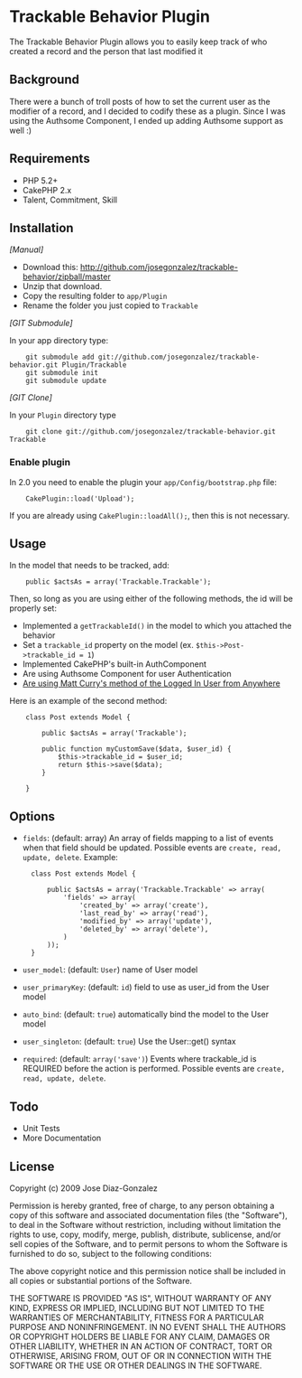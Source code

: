# Trackable Behavior Plugin

The Trackable Behavior Plugin allows you to easily keep track of who created a record and the person that last modified it

## Background

There were a bunch of troll posts of how to set the current user as the modifier of a record, and I decided to codify these as a plugin. Since I was using the Authsome Component, I ended up adding Authsome support as well :)

## Requirements

* PHP 5.2+
* CakePHP 2.x
* Talent, Commitment, Skill

## Installation

_[Manual]_

* Download this: http://github.com/josegonzalez/trackable-behavior/zipball/master
* Unzip that download.
* Copy the resulting folder to `app/Plugin`
* Rename the folder you just copied to `Trackable`

_[GIT Submodule]_

In your app directory type:

		git submodule add git://github.com/josegonzalez/trackable-behavior.git Plugin/Trackable
		git submodule init
		git submodule update

_[GIT Clone]_

In your `Plugin` directory type

		git clone git://github.com/josegonzalez/trackable-behavior.git Trackable

### Enable plugin

In 2.0 you need to enable the plugin your `app/Config/bootstrap.php` file:

		CakePlugin::load('Upload');

If you are already using `CakePlugin::loadAll();`, then this is not necessary.

## Usage

In the model that needs to be tracked, add:

		public $actsAs = array('Trackable.Trackable');

Then, so long as you are using either of the following methods, the id will be properly set:

* Implemented a `getTrackableId()` in the model to which you attached the behavior
* Set a `trackable_id` property on the model (ex. `$this->Post->trackable_id = 1`)
* Implemented CakePHP's built-in AuthComponent
* Are using Authsome Component for user Authentication
* [Are using Matt Curry's method of the Logged In User from Anywhere](http://www.pseudocoder.com/free-cakephp-book/)


Here is an example of the second method:

		class Post extends Model {

			public $actsAs = array('Trackable');

			public function myCustomSave($data, $user_id) {
				$this->trackable_id = $user_id;
				return $this->save($data);
			}

		}

## Options

* `fields`: (default: array) An array of fields mapping to a list of events when that field should be updated. Possible events are `create, read, update, delete`. Example:

		class Post extends Model {

			public $actsAs = array('Trackable.Trackable' => array(
				'fields' => array(
					'created_by' => array('create'),
					'last_read_by' => array('read'),
					'modified_by' => array('update'),
					'deleted_by' => array('delete'),
				)
			));
		}
* `user_model`: (default: `User`) name of User model
* `user_primaryKey`: (default: `id`) field to use as user_id from the User model
* `auto_bind`: (default: `true`) automatically bind the model to the User model
* `user_singleton`: (default: `true`) Use the User::get() syntax
* `required`: (default: `array('save')`) Events where trackable_id is REQUIRED before the action is performed. Possible events are `create, read, update, delete`.

## Todo

* Unit Tests
* More Documentation

## License

Copyright (c) 2009 Jose Diaz-Gonzalez

Permission is hereby granted, free of charge, to any person obtaining a copy
of this software and associated documentation files (the "Software"), to deal
in the Software without restriction, including without limitation the rights
to use, copy, modify, merge, publish, distribute, sublicense, and/or sell
copies of the Software, and to permit persons to whom the Software is
furnished to do so, subject to the following conditions:

The above copyright notice and this permission notice shall be included in
all copies or substantial portions of the Software.

THE SOFTWARE IS PROVIDED "AS IS", WITHOUT WARRANTY OF ANY KIND, EXPRESS OR
IMPLIED, INCLUDING BUT NOT LIMITED TO THE WARRANTIES OF MERCHANTABILITY,
FITNESS FOR A PARTICULAR PURPOSE AND NONINFRINGEMENT. IN NO EVENT SHALL THE
AUTHORS OR COPYRIGHT HOLDERS BE LIABLE FOR ANY CLAIM, DAMAGES OR OTHER
LIABILITY, WHETHER IN AN ACTION OF CONTRACT, TORT OR OTHERWISE, ARISING FROM,
OUT OF OR IN CONNECTION WITH THE SOFTWARE OR THE USE OR OTHER DEALINGS IN
THE SOFTWARE.